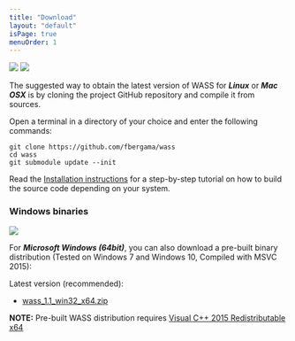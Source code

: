 ```yaml
---
title: "Download"
layout: "default"
isPage: true
menuOrder: 1
---
```



<img src="/wass/img/linux.png" class="platformlogo" />
<img src="/wass/img/osx.png" class="platformlogo" />

The suggested way to obtain the latest version of WASS for ***Linux*** or
***Mac OSX*** is by cloning the project GitHub repository and compile it from
sources.

Open a terminal in a directory of your choice and enter the following commands:

```
git clone https://github.com/fbergama/wass
cd wass
git submodule update --init
```

Read the [Installation instructions](documentation/install.html) for a step-by-step tutorial
on how to build the source code depending on your system.


### Windows binaries

<img src="/wass/img/win.png" class="platformlogo" />

For ***Microsoft Windows (64bit)***, you can also download a pre-built binary distribution (Tested on Windows 7 and Windows 10, Compiled with MSVC 2015):

Latest version (recommended):

- [wass_1.1_win32_x64.zip](/wass/files/wass_1.1_win32_x64.zip)


**NOTE:** Pre-built WASS distribution requires [Visual C++ 2015 Redistributable x64](files/vc_redist.x64.exe)



